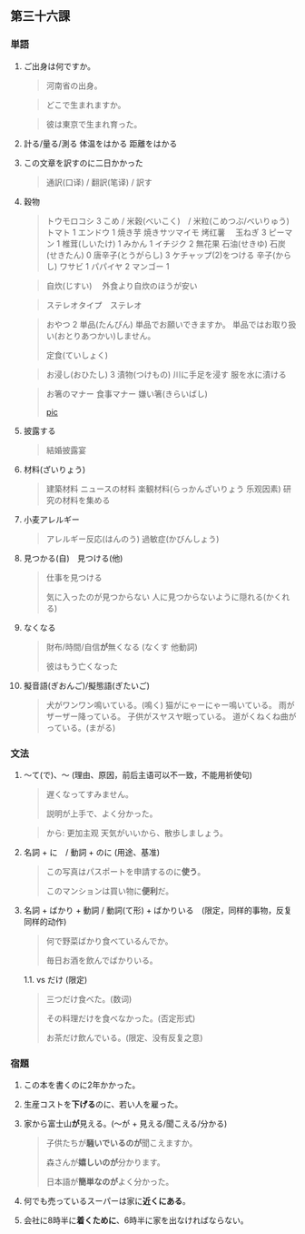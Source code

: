 ## 第三十六課

### 単語

1. ご出身は何ですか。
    
    > 河南省の出身。
    
    > どこで生まれますか。

    > 彼は東京で生まれ育った。

1. 計る/量る/測る 体温をはかる 距離をはかる

1. この文章を訳すのに二日かかった

    > 通訳(口译) / 翻訳(笔译) / 訳す

1. 穀物
    
    > トウモロコシ 3 
    > こめ / 米穀(べいこく)　/ 米粒(こめつぶ/べいりゅう)
    > トマト 1
    > エンドウ 1 
    > 焼き芋 焼きサツマイモ 烤红薯　
    > 玉ねぎ 3 
    > ピーマン 1 
    > 椎茸(しいたけ) 1 
    > みかん 1 
    > イチジク 2 無花果 
    > 石油(せきゆ) 石炭(せきたん) 0
    > 唐辛子(とうがらし) 3 
    > ケチャップ(2)をつける
    > 辛子(からし) 
    > ワサビ 1 
    > パパイヤ 2 
    > マンゴー 1

    > 自炊(じすい)　
    > 外食より自炊のほうが安い

    > ステレオタイプ　ステレオ　
    
    > おやつ 2 
    > 単品(たんぴん)
    > 単品でお願いできますか。
    > 単品ではお取り扱い(おとりあつかい)しません。
    > 
    > 定食(ていしょく)　
    
    > お浸し(おひたし) 3 漬物(つけもの)
    > 川に手足を浸す
    > 服を水に漬ける
    
    > お箸のマナー 
    > 食事マナー
    > 嫌い箸(きらいばし)
    >
    > [pic](https://www.hellogas-life.jp/special/%E3%81%8A%E7%AE%B8%E3%81%AE%E4%BD%9C%E6%B3%95%E3%83%9E%E3%83%8A%E3%83%BC%E3%82%93%E3%81%A7%E3%81%BF%E3%82%88%E3%81%86%EF%BC%81%EF%BC%81/)

1. 披露する
    
    > 結婚披露宴

1. 材料(ざいりょう) 

    > 建築材料
    > ニュースの材料
    > 楽観材料(らっかんざいりょう 乐观因素)
    > 研究の材料を集める

1. 小麦アレルギー

    > アレルギー反応(はんのう)
    > 過敏症(かびんしょう)

1. 見つかる(自)　見つける(他)

    > 仕事を見つける
    >
    > 気に入ったのが見つからない
    > 人に見つからないように隠れる(かくれる)

1. なくなる

    > 財布/時間/自信**が**無くなる (なくす 他動詞)
    >
    > 彼はもう亡くなった

1. 擬音語(ぎおんご)/擬態語(ぎたいご)

    > 犬がワンワン鳴いている。(鳴く)
    > 猫がにゃーにゃー鳴いている。
    > 雨がザーザー降っている。
    > 子供がスヤスヤ眠っている。
    > 道がくねくね曲がっている。(まがる)

### 文法

1. ～て(で)、～ (理由、原因，前后主语可以不一致，不能用祈使句)

    > 遅くなってすみません。
    >
    > 説明が上手で、よく分かった。

    > から: 更加主观 天気がいいから、散歩しましょう。
    
1. 名詞 + に　/ 動詞 + のに (用途、基准)

    > この写真はパスポートを申請するのに**使う**。
    >
    > このマンションは買い物に**便利**だ。

1. 名詞 + ばかり + 動詞 / 動詞(て形) + ばかりいる　(限定，同样的事物，反复同样的动作)

    > 何で野菜ばかり食べているんでか。
    >
    > 毎日お酒を飲んでばかりいる。

    1.1. vs だけ (限定)

    > 三つだけ食べた。(数词)
    >
    > その料理だけを食べなかった。(否定形式)
    >
    > お茶だけ飲んでいる。(限定、没有反复之意)

### 宿題

1. この本を書くのに2年かかった。

1. 生産コストを**下げる**のに、若い人を雇った。

1. 家から富士山**が**見える。(～が + 見える/聞こえる/分かる)

    > 子供たちが**騒いでいるのが**聞こえますか。
    >
    > 森さんが**嬉しいのが**分かります。
    >
    > 日本語が**簡単なのが**よく分かった。

1. 何でも売っているスーパーは家に**近くにある**。

1. 会社に8時半に**着くために**、6時半に家を出なければならない。

